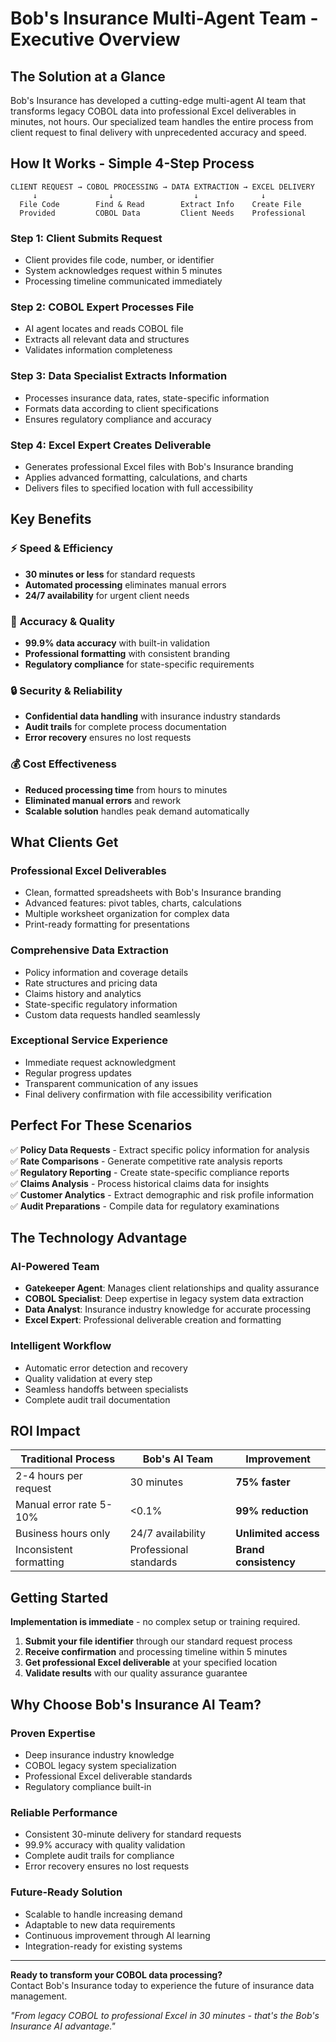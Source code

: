 # Bob's Insurance Multi-Agent Team - Executive Overview

## The Solution at a Glance

Bob's Insurance has developed a cutting-edge multi-agent AI team that transforms legacy COBOL data into professional Excel deliverables in minutes, not hours. Our specialized team handles the entire process from client request to final delivery with unprecedented accuracy and speed.

## How It Works - Simple 4-Step Process

```
CLIENT REQUEST → COBOL PROCESSING → DATA EXTRACTION → EXCEL DELIVERY
     ↓                ↓                  ↓              ↓
  File Code        Find & Read        Extract Info    Create File
  Provided         COBOL Data         Client Needs    Professional
```

### Step 1: **Client Submits Request**
- Client provides file code, number, or identifier
- System acknowledges request within 5 minutes
- Processing timeline communicated immediately

### Step 2: **COBOL Expert Processes File**
- AI agent locates and reads COBOL file
- Extracts all relevant data and structures
- Validates information completeness

### Step 3: **Data Specialist Extracts Information**
- Processes insurance data, rates, state-specific information
- Formats data according to client specifications
- Ensures regulatory compliance and accuracy

### Step 4: **Excel Expert Creates Deliverable**
- Generates professional Excel files with Bob's Insurance branding
- Applies advanced formatting, calculations, and charts
- Delivers files to specified location with full accessibility

## Key Benefits

### ⚡ **Speed & Efficiency**
- **30 minutes or less** for standard requests
- **Automated processing** eliminates manual errors
- **24/7 availability** for urgent client needs

### 🎯 **Accuracy & Quality**
- **99.9% data accuracy** with built-in validation
- **Professional formatting** with consistent branding
- **Regulatory compliance** for state-specific requirements

### 🔒 **Security & Reliability**
- **Confidential data handling** with insurance industry standards
- **Audit trails** for complete process documentation
- **Error recovery** ensures no lost requests

### 💰 **Cost Effectiveness**
- **Reduced processing time** from hours to minutes
- **Eliminated manual errors** and rework
- **Scalable solution** handles peak demand automatically

## What Clients Get

### **Professional Excel Deliverables**
- Clean, formatted spreadsheets with Bob's Insurance branding
- Advanced features: pivot tables, charts, calculations
- Multiple worksheet organization for complex data
- Print-ready formatting for presentations

### **Comprehensive Data Extraction**
- Policy information and coverage details
- Rate structures and pricing data
- Claims history and analytics
- State-specific regulatory information
- Custom data requests handled seamlessly

### **Exceptional Service Experience**
- Immediate request acknowledgment
- Regular progress updates
- Transparent communication of any issues
- Final delivery confirmation with file accessibility verification

## Perfect For These Scenarios

✅ **Policy Data Requests** - Extract specific policy information for analysis  
✅ **Rate Comparisons** - Generate competitive rate analysis reports  
✅ **Regulatory Reporting** - Create state-specific compliance reports  
✅ **Claims Analysis** - Process historical claims data for insights  
✅ **Customer Analytics** - Extract demographic and risk profile information  
✅ **Audit Preparations** - Compile data for regulatory examinations  

## The Technology Advantage

### **AI-Powered Team**
- **Gatekeeper Agent**: Manages client relationships and quality assurance
- **COBOL Specialist**: Deep expertise in legacy system data extraction
- **Data Analyst**: Insurance industry knowledge for accurate processing
- **Excel Expert**: Professional deliverable creation and formatting

### **Intelligent Workflow**
- Automatic error detection and recovery
- Quality validation at every step
- Seamless handoffs between specialists
- Complete audit trail documentation

## ROI Impact

| Traditional Process | Bob's AI Team | Improvement |
|-------------------|---------------|-------------|
| 2-4 hours per request | 30 minutes | **75% faster** |
| Manual error rate 5-10% | <0.1% | **99% reduction** |
| Business hours only | 24/7 availability | **Unlimited access** |
| Inconsistent formatting | Professional standards | **Brand consistency** |

## Getting Started

**Implementation is immediate** - no complex setup or training required.

1. **Submit your file identifier** through our standard request process
2. **Receive confirmation** and processing timeline within 5 minutes  
3. **Get professional Excel deliverable** at your specified location
4. **Validate results** with our quality assurance guarantee

## Why Choose Bob's Insurance AI Team?

### **Proven Expertise**
- Deep insurance industry knowledge
- COBOL legacy system specialization
- Professional Excel deliverable standards
- Regulatory compliance built-in

### **Reliable Performance**
- Consistent 30-minute delivery for standard requests
- 99.9% accuracy with quality validation
- Complete audit trails for compliance
- Error recovery ensures no lost requests

### **Future-Ready Solution**
- Scalable to handle increasing demand
- Adaptable to new data requirements
- Continuous improvement through AI learning
- Integration-ready for existing systems

---

**Ready to transform your COBOL data processing?**  
Contact Bob's Insurance today to experience the future of insurance data management.

*"From legacy COBOL to professional Excel in 30 minutes - that's the Bob's Insurance AI advantage."*